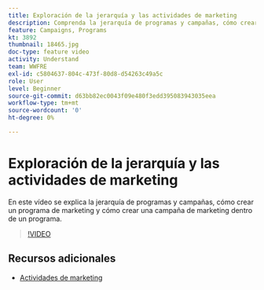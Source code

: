```yaml
---
title: Exploración de la jerarquía y las actividades de marketing
description: Comprenda la jerarquía de programas y campañas, cómo crear un programa de marketing y cómo crear una campaña de marketing dentro de un programa.
feature: Campaigns, Programs
kt: 3892
thumbnail: 18465.jpg
doc-type: feature video
activity: Understand
team: WWFRE
exl-id: c5804637-804c-473f-80d8-d54263c49a5c
role: User
level: Beginner
source-git-commit: d63bb82ec0043f09e480f3edd395083943035eea
workflow-type: tm+mt
source-wordcount: '0'
ht-degree: 0%

---
```


# Exploración de la jerarquía y las actividades de marketing

En este vídeo se explica la jerarquía de programas y campañas, cómo crear un programa de marketing y cómo crear una campaña de marketing dentro de un programa.

>[!VIDEO](https://video.tv.adobe.com/v/18465?quality=12)

## Recursos adicionales

* [Actividades de marketing](https://experienceleague.adobe.com/docs/campaign-standard/using/getting-started/marketing-plans/marketing-activities.html?lang=en)
